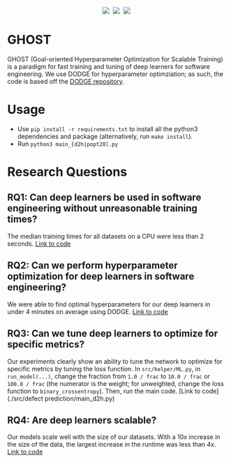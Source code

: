 <p align="center">
<img src="https://img.shields.io/badge/license-MIT-green.svg">&nbsp;
<img src="https://img.shields.io/badge/platform-mac,*nux-informational">&nbsp;
<img src="https://img.shields.io/badge/purpose-ai,se-blueviolet">&nbsp;
</p>

# GHOST
GHOST (Goal-oriented Hyperparameter Optimization for Scalable Training) is a paradigm for fast training and tuning of deep learners for software engineering. We use DODGE for hyperparameter optimziation; as such, the code is based off the [DODGE repository](https://github.com/amritbhanu/Dodge). 

# Usage

- Use `pip install -r requirements.txt` to install all the python3 dependencies and package (alternatively, run `make install`).
- Run `python3 main_[d2h|popt20].py`

# Research Questions

## RQ1: Can deep learners be used in software engineering without unreasonable training times?

The median training times for all datasets on a CPU were less than 2 seconds.
[Link to code](./doc/RQ1.py)

## RQ2: Can we perform hyperparameter optimization for deep learners in software engineering?

We were able to find optimal hyperparameters for our deep learners in under 4 minutes on average using DODGE.
[Link to code](./doc/RQ2.py)

## RQ3: Can we tune deep learners to optimize for specific metrics?

Our experiments clearly show an ability to tune the network to optimize for specific metrics by tuning the loss function. In `src/helper/ML.py`, in `run_model(...)`, change the fraction from `1.0 / frac` to `10.0 / frac` or `100.0 / frac` (the numerator is the weight; for unweighted, change the loss function to `binary_crossentropy`). Then, run the main code.
[Link to code](./src/defect prediction/main_d2h.py)

## RQ4: Are deep learners scalable?

Our models scale well with the size of our datasets. With a 10x increase in the size of the data, the largest increase in the runtime was less than 4x.
[Link to code](./doc/RQ4.py)
